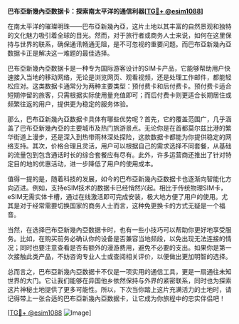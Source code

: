 **巴布亞新幾內亞数据卡：探索南太平洋的通信利器[[TG💪+ @esim1088](https://t.me/s/esim1088)]**

在南太平洋的璀璨明珠——巴布亞新幾內亞，这片土地以其丰富的自然景观和独特的文化魅力吸引着全球的目光。然而，对于旅行者或商务人士来说，如何在这里保持与世界的联系，确保通讯畅通无阻，是不可忽视的重要问题。而巴布亞新幾內亞数据卡正是解决这一难题的最佳选择。

巴布亞新幾內亞数据卡是一种专为国际游客设计的SIM卡产品，它能够帮助用户快速接入当地的移动网络，无论是浏览网页、观看视频，还是处理工作邮件，都能轻松应对。这类数据卡通常分为两种主要类型：预付费卡和后付费卡。预付费卡适合短期停留的旅客，只需根据实际使用量充值即可；而后付费卡则更适合长期居住或频繁往返的用户，提供更为稳定的服务体验。

那么，巴布亞新幾內亞数据卡具体有哪些优势呢？首先，它的覆盖范围广，几乎涵盖了巴布亞新幾內亞的主要城市及热门旅游景点。无论你是在首都莫尔兹比港的繁华街道上漫步，还是深入到热带雨林深处探险，这款数据卡都能为你提供稳定的网络支持。其次，价格合理且灵活，用户可以根据自己的需求选择不同套餐，从基础的流量包到包含通话时长的综合套餐应有尽有。此外，许多运营商还推出了针对特定目的地的优惠活动，进一步降低了用户的使用成本。

值得一提的是，随着科技的发展，如今的巴布亞新幾內亞数据卡也逐渐向智能化方向迈进。例如，支持eSIM技术的数据卡已经悄然兴起。相比于传统物理SIM卡，eSIM无需实体卡槽，通过在线激活即可完成安装，极大地方便了用户的使用。尤其是对于经常需要切换国家的商务人士而言，这种免更换卡的方式无疑是一个福音。

当然，在选择巴布亞新幾內亞数据卡时，也有一些小技巧可以帮助你更好地享受服务。比如，在购买前务必确认你的设备是否兼容当地频段，以免出现无法连接的情况；同时也要注意查看是否有额外的漫游费用，避免不必要的支出。如果你是第一次接触此类产品，不妨咨询专业人士或查阅相关评价，以便做出更加明智的选择。

总而言之，巴布亞新幾內亞数据卡不仅是一项实用的通信工具，更是一扇通往未知世界的大门。它让我们能够在异国他乡依然保持与外界的紧密联系，同时也为探索这片神秘土地提供了更多可能性。所以，下次当你踏上这片充满活力的土地时，请记得带上一张合适的巴布亞新幾內亞数据卡，让它成为你旅程中的忠实伴侣吧！

[[TG💪+ @esim1088](https://t.me/s/esim1088) ![Image](https://i.postimg.cc/4NQfJmqS/Snipaste-2025-05-13-00-14-12.png)]